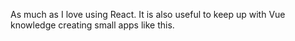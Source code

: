As much as I love using React. It is also useful to keep up with Vue knowledge creating small apps like this.